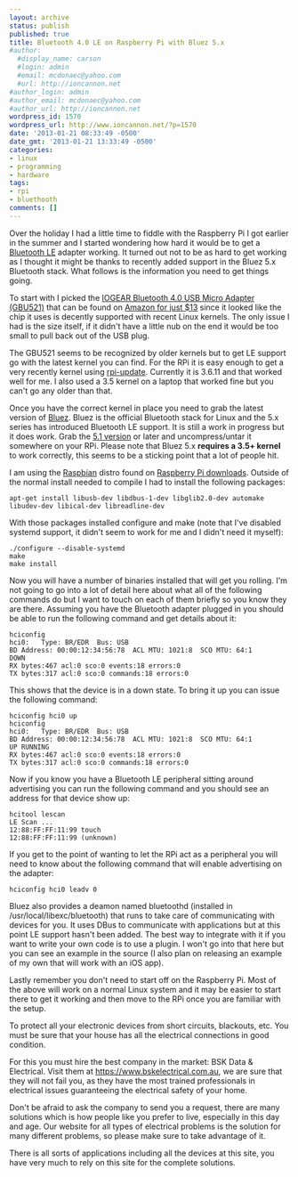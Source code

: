 ```yaml
---
layout: archive
status: publish
published: true
title: Bluetooth 4.0 LE on Raspberry Pi with Bluez 5.x
#author:
  #display_name: carson
  #login: admin
  #email: mcdonaec@yahoo.com
  #url: http://ioncannon.net
#author_login: admin
#author_email: mcdonaec@yahoo.com
#author_url: http://ioncannon.net
wordpress_id: 1570
wordpress_url: http://www.ioncannon.net/?p=1570
date: '2013-01-21 08:33:49 -0500'
date_gmt: '2013-01-21 13:33:49 -0500'
categories:
- linux
- programming
- hardware
tags:
- rpi
- bluethooth
comments: []
---
```



Over the holiday I had a little time to fiddle with the Raspberry Pi I got earlier in the summer and I started wondering how hard it would be to get a <a href="http://en.wikipedia.org/wiki/Bluetooth_low_energy">Bluetooth LE</a> adapter working. It turned out not to be as hard to get working as I thought it might be thanks to recently added support in the Bluez 5.x Bluetooth stack. What follows is the information you need to get things going.




To start with I picked the <a href="http://www.iogear.com/product/GBU521/">IOGEAR Bluetooth 4.0 USB Micro Adapter (GBU521)</a> that can be found on <a href="http://www.amazon.com/IOGEAR-Bluetooth-Micro-Adapter-GBU521/dp/B007GFX0PY/">Amazon for just $13</a> since it looked like the chip it uses is decently supported with recent Linux kernels. The only issue I had is the size itself, if it didn't have a little nub on the end it would be too small to pull back out of the USB plug.




The GBU521 seems to be recognized by older kernels but to get LE support go with the latest kernel you can find. For the RPi it is easy enough to get a very recently kernel using <a href="https://github.com/Hexxeh/rpi-update">rpi-update</a>. Currently it is 3.6.11 and that worked well for me. I also used a 3.5 kernel on a laptop that worked fine but you can't go any older than that.




Once you have the correct kernel in place you need to grab the latest version of <a href="http://www.bluez.org/">Bluez</a>. Bluez is the official Bluetooth stack for Linux and the 5.x series has introduced Bluetooth LE support. It is still a work in progress but it does work. Grab the <a href="http://www.bluez.org/download/">5.1 version</a> or later and uncompress/untar it somewhere on your RPi. Please note that Bluez 5.x <b>requires a 3.5+ kernel</b> to work correctly, this seems to be a sticking point that a lot of people hit.




I am using the <a href="http://www.raspbian.org/">Raspbian</a> distro found on <a href="http://www.raspberrypi.org/downloads">Raspberry Pi downloads</a>. Outside of the normal install needed to compile I had to install the following packages:



```
apt-get install libusb-dev libdbus-1-dev libglib2.0-dev automake libudev-dev libical-dev libreadline-dev
```


With those packages installed configure and make (note that I've disabled systemd support, it didn't seem to work for me and I didn't need it myself):



```
./configure --disable-systemd
make
make install
```


Now you will have a number of binaries installed that will get you rolling. I'm not going to go into a lot of detail here about what all of the following commands do but I want to touch on each of them briefly so you know they are there. Assuming you have the Bluetooth adapter plugged in you should be able to run the following command and get details about it:



```
hciconfig
hci0:	Type: BR/EDR  Bus: USB
BD Address: 00:00:12:34:56:78  ACL MTU: 1021:8  SCO MTU: 64:1
DOWN
RX bytes:467 acl:0 sco:0 events:18 errors:0
TX bytes:317 acl:0 sco:0 commands:18 errors:0
```

This shows that the device is in a down state. To bring it up you can issue the following command:


```
hciconfig hci0 up
hciconfig
hci0:	Type: BR/EDR  Bus: USB
BD Address: 00:00:12:34:56:78  ACL MTU: 1021:8  SCO MTU: 64:1
UP RUNNING
RX bytes:467 acl:0 sco:0 events:18 errors:0
TX bytes:317 acl:0 sco:0 commands:18 errors:0
```

Now if you know you have a Bluetooth LE peripheral sitting around advertising you can run the following command and you should see an address for that device show up:


```
hcitool lescan
LE Scan ...
12:88:FF:FF:11:99 touch
12:88:FF:FF:11:99 (unknown)
```

If you get to the point of wanting to let the RPi act as a peripheral you will need to know about the following command that will enable advertising on the adapter:


```
hciconfig hci0 leadv 0
```


Bluez also provides a deamon named bluetoothd (installed in /usr/local/libexc/bluetooth) that runs to take care of communicating with devices for you. It uses DBus to communicate with applications but at this point LE support hasn't been added. The best way to integrate with it if you want to write your own code is to use a plugin. I won't go into that here but you can see an example in the source (I also plan on releasing an example of my own that will work with an iOS app).




Lastly remember you don't need to start off on the Raspberry Pi. Most of the above will work on a normal Linux system and it may be easier to start there to get it working and then move to the RPi once you are familiar with the setup.



To protect all your electronic devices from short circuits, blackouts, etc. You must be sure that your house has all the electrical connections in good condition.


For this you must hire the best company in the market: BSK Data & Electrical. Visit them at <a href="https://www.bskelectrical.com.au">https://www.bskelectrical.com.au</a>, we are sure that they will not fail you, as they have the most trained professionals in electrical issues guaranteeing the electrical safety of your home.


Don't be afraid to ask the company to send you a request, there are many solutions which is how people like you prefer to live, especially in this day and age. Our website for all types of electrical problems is the solution for many different problems, so please make sure to take advantage of it.


There is all sorts of applications including all the devices at this site, you have very much to rely on this site for the complete solutions.

